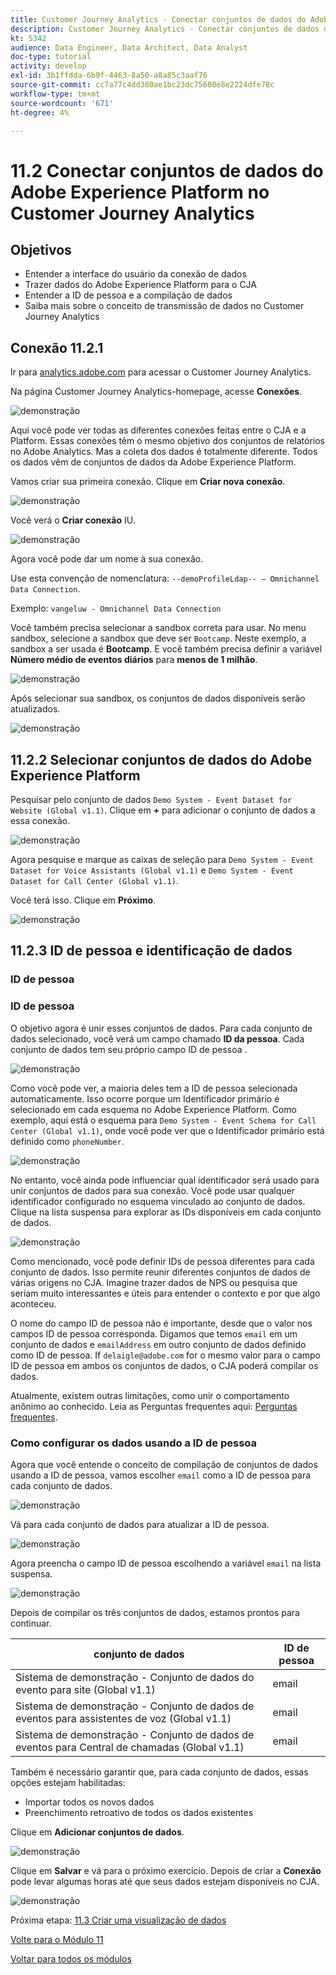 ```yaml
---
title: Customer Journey Analytics - Conectar conjuntos de dados do Adobe Experience Platform no Customer Journey Analytics
description: Customer Journey Analytics - Conectar conjuntos de dados do Adobe Experience Platform no Customer Journey Analytics
kt: 5342
audience: Data Engineer, Data Architect, Data Analyst
doc-type: tutorial
activity: develop
exl-id: 3b1ffdda-6b9f-4463-8a50-a8a85c3aaf76
source-git-commit: cc7a77c4dd380ae1bc23dc75608e8e2224dfe78c
workflow-type: tm+mt
source-wordcount: '671'
ht-degree: 4%

---
```


# 11.2 Conectar conjuntos de dados do Adobe Experience Platform no Customer Journey Analytics

## Objetivos

- Entender a interface do usuário da conexão de dados
- Trazer dados do Adobe Experience Platform para o CJA
- Entender a ID de pessoa e a compilação de dados
- Saiba mais sobre o conceito de transmissão de dados no Customer Journey Analytics

## Conexão 11.2.1

Ir para [analytics.adobe.com](https://analytics.adobe.com) para acessar o Customer Journey Analytics.

Na página Customer Journey Analytics-homepage, acesse **Conexões**.

![demonstração](./images/cja2.png)

Aqui você pode ver todas as diferentes conexões feitas entre o CJA e a Platform. Essas conexões têm o mesmo objetivo dos conjuntos de relatórios no Adobe Analytics. Mas a coleta dos dados é totalmente diferente. Todos os dados vêm de conjuntos de dados da Adobe Experience Platform.

Vamos criar sua primeira conexão. Clique em **Criar nova conexão**.

![demonstração](./images/cja4.png)

Você verá o **Criar conexão** IU.

![demonstração](./images/cja5.png)

Agora você pode dar um nome à sua conexão.

Use esta convenção de nomenclatura: `--demoProfileLdap-- – Omnichannel Data Connection`.

Exemplo: `vangeluw - Omnichannel Data Connection`

Você também precisa selecionar a sandbox correta para usar. No menu sandbox, selecione a sandbox que deve ser `Bootcamp`. Neste exemplo, a sandbox a ser usada é **Bootcamp**. E você também precisa definir a variável **Número médio de eventos diários** para **menos de 1 milhão**.

![demonstração](./images/cjasb.png)

Após selecionar sua sandbox, os conjuntos de dados disponíveis serão atualizados.

![demonstração](./images/cjasb1.png)

## 11.2.2 Selecionar conjuntos de dados do Adobe Experience Platform

Pesquisar pelo conjunto de dados `Demo System - Event Dataset for Website (Global v1.1)`. Clique em **+** para adicionar o conjunto de dados a essa conexão.

![demonstração](./images/cja7.png)

Agora pesquise e marque as caixas de seleção para `Demo System - Event Dataset for Voice Assistants (Global v1.1)` e `Demo System - Event Dataset for Call Center (Global v1.1)`.

Você terá isso. Clique em **Próximo**.

![demonstração](./images/cja9.png)

## 11.2.3 ID de pessoa e identificação de dados

### ID de pessoa

### ID de pessoa

O objetivo agora é unir esses conjuntos de dados. Para cada conjunto de dados selecionado, você verá um campo chamado **ID da pessoa**. Cada conjunto de dados tem seu próprio campo ID de pessoa .

![demonstração](./images/cja11.png)

Como você pode ver, a maioria deles tem a ID de pessoa selecionada automaticamente. Isso ocorre porque um Identificador primário é selecionado em cada esquema no Adobe Experience Platform. Como exemplo, aqui está o esquema para `Demo System - Event Schema for Call Center (Global v1.1)`, onde você pode ver que o Identificador primário está definido como `phoneNumber`.

![demonstração](./images/cja13.png)

No entanto, você ainda pode influenciar qual identificador será usado para unir conjuntos de dados para sua conexão. Você pode usar qualquer identificador configurado no esquema vinculado ao conjunto de dados. Clique na lista suspensa para explorar as IDs disponíveis em cada conjunto de dados.

![demonstração](./images/cja14.png)

Como mencionado, você pode definir IDs de pessoa diferentes para cada conjunto de dados. Isso permite reunir diferentes conjuntos de dados de várias origens no CJA. Imagine trazer dados de NPS ou pesquisa que seriam muito interessantes e úteis para entender o contexto e por que algo aconteceu.

O nome do campo ID de pessoa não é importante, desde que o valor nos campos ID de pessoa corresponda. Digamos que temos `email` em um conjunto de dados e `emailAddress` em outro conjunto de dados definido como ID de pessoa. If `delaigle@adobe.com` for o mesmo valor para o campo ID de pessoa em ambos os conjuntos de dados, o CJA poderá compilar os dados.

Atualmente, existem outras limitações, como unir o comportamento anônimo ao conhecido. Leia as Perguntas frequentes aqui: [Perguntas frequentes](https://experienceleague.adobe.com/docs/analytics-platform/using/cja-overview/cja-faq.html?lang=pt-BR).

### Como configurar os dados usando a ID de pessoa

Agora que você entende o conceito de compilação de conjuntos de dados usando a ID de pessoa, vamos escolher `email` como a ID de pessoa para cada conjunto de dados.

![demonstração](./images/cja15.png)

Vá para cada conjunto de dados para atualizar a ID de pessoa.

![demonstração](./images/cja12a.png)

Agora preencha o campo ID de pessoa escolhendo a variável `email` na lista suspensa.

![demonstração](./images/cja17.png)

Depois de compilar os três conjuntos de dados, estamos prontos para continuar.

| conjunto de dados | ID de pessoa |
| ----------------- |-------------| 
| Sistema de demonstração - Conjunto de dados do evento para site (Global v1.1) | email |
| Sistema de demonstração - Conjunto de dados de eventos para assistentes de voz (Global v1.1) | email |
| Sistema de demonstração - Conjunto de dados de eventos para Central de chamadas (Global v1.1) | email |

Também é necessário garantir que, para cada conjunto de dados, essas opções estejam habilitadas:

- Importar todos os novos dados
- Preenchimento retroativo de todos os dados existentes

Clique em **Adicionar conjuntos de dados**.

![demonstração](./images/cja16.png)

Clique em **Salvar** e vá para o próximo exercício.
Depois de criar a **Conexão** pode levar algumas horas até que seus dados estejam disponíveis no CJA.

![demonstração](./images/cja20.png)

Próxima etapa: [11.3 Criar uma visualização de dados](./ex3.md)

[Volte para o Módulo 11](./customer-journey-analytics-build-a-dashboard.md)

[Voltar para todos os módulos](./../../overview.md)

